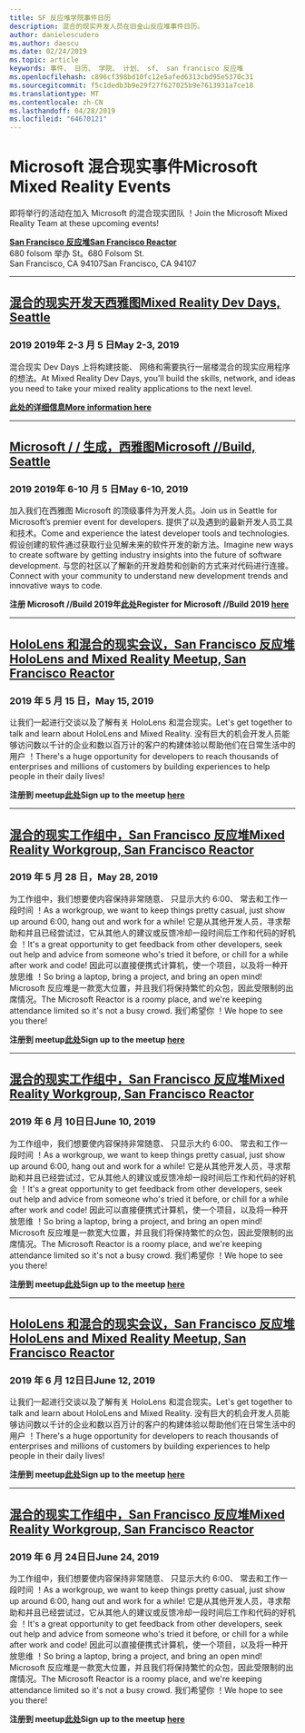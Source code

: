 ```yaml
---
title: SF 反应堆学院事件日历
description: 混合的现实开发人员在旧金山反应堆事件日历。
author: danielescudero
ms.author: daescu
ms.date: 02/24/2019
ms.topic: article
keywords: 事件、 日历、 学院、 计划、 sf、 san francisco 反应堆
ms.openlocfilehash: c896cf398bd10fc12e5afed6313cbd95e5370c31
ms.sourcegitcommit: f5c1dedb3b9e29f27f627025b9e7613931a7ce18
ms.translationtype: MT
ms.contentlocale: zh-CN
ms.lasthandoff: 04/28/2019
ms.locfileid: "64670121"
---
```

# <a name="microsoft-mixed-reality-events"></a><span data-ttu-id="905ba-104">Microsoft 混合现实事件</span><span class="sxs-lookup"><span data-stu-id="905ba-104">Microsoft Mixed Reality Events</span></span>

<span data-ttu-id="905ba-105">即将举行的活动在加入 Microsoft 的混合现实团队 ！</span><span class="sxs-lookup"><span data-stu-id="905ba-105">Join the Microsoft Mixed Reality Team at these upcoming events!</span></span>

<span data-ttu-id="905ba-106">**[San Francisco 反应堆](https://developer.microsoft.com/reactor/#ReactorSF)**</span><span class="sxs-lookup"><span data-stu-id="905ba-106">**[San Francisco Reactor](https://developer.microsoft.com/reactor/#ReactorSF)**</span></span><br>
<span data-ttu-id="905ba-107">680 folsom 举办 St。</span><span class="sxs-lookup"><span data-stu-id="905ba-107">680 Folsom St.</span></span><br>
<span data-ttu-id="905ba-108">San Francisco, CA 94107</span><span class="sxs-lookup"><span data-stu-id="905ba-108">San Francisco, CA 94107</span></span>



---
## <a name="mixed-reality-dev-days-seattlehttpsdocsmicrosoftcomen-uswindowsmixed-realitymr-dev-days"></a><span data-ttu-id="905ba-109">**[混合的现实开发天西雅图](https://docs.microsoft.com/en-us/windows/mixed-reality/mr-dev-days)**</span><span class="sxs-lookup"><span data-stu-id="905ba-109">**[Mixed Reality Dev Days, Seattle](https://docs.microsoft.com/en-us/windows/mixed-reality/mr-dev-days)**</span></span>
### <a name="may-2-3-2019"></a><span data-ttu-id="905ba-110">2019 2019年 2-3 月 5 日</span><span class="sxs-lookup"><span data-stu-id="905ba-110">May 2-3, 2019</span></span>
<span data-ttu-id="905ba-111">混合现实 Dev Days 上将构建技能、 网络和需要执行一层楼混合的现实应用程序的想法。</span><span class="sxs-lookup"><span data-stu-id="905ba-111">At Mixed Reality Dev Days, you’ll build the skills, network, and ideas you need to take your mixed reality applications to the next level.</span></span>

<span data-ttu-id="905ba-112">**[此处的详细信息](https://docs.microsoft.com/en-us/windows/mixed-reality/mr-dev-days)**</span><span class="sxs-lookup"><span data-stu-id="905ba-112">**[More information here](https://docs.microsoft.com/en-us/windows/mixed-reality/mr-dev-days)**</span></span>



---
## <a name="microsoft-build-seattlehttpsemea01safelinksprotectionoutlookcomurlhttps3a2f2fwwwmicrosoftcom2fen-us2fbuilddata027c017cdaescu40microsoftcom7ca8ddee063b7949a9992308d6903e62b07c72f988bf86f141af91ab2d7cd011db477c17c07c636854994961104348sdatahozczluhbppxuyjak5i802k6bej5flmn0gek7c12bihw3dreserved0"></a><span data-ttu-id="905ba-113">**[Microsoft / / 生成，西雅图](https://emea01.safelinks.protection.outlook.com/?url=https%3A%2F%2Fwww.microsoft.com%2Fen-us%2Fbuild&data=02%7C01%7Cdaescu%40microsoft.com%7Ca8ddee063b7949a9992308d6903e62b0%7C72f988bf86f141af91ab2d7cd011db47%7C1%7C0%7C636854994961104348&sdata=hozCZlUHbpPxuYJaK5i802K6beJ5flmN0gEK7C1%2BIHw%3D&reserved=0)**</span><span class="sxs-lookup"><span data-stu-id="905ba-113">**[Microsoft //Build, Seattle](https://emea01.safelinks.protection.outlook.com/?url=https%3A%2F%2Fwww.microsoft.com%2Fen-us%2Fbuild&data=02%7C01%7Cdaescu%40microsoft.com%7Ca8ddee063b7949a9992308d6903e62b0%7C72f988bf86f141af91ab2d7cd011db47%7C1%7C0%7C636854994961104348&sdata=hozCZlUHbpPxuYJaK5i802K6beJ5flmN0gEK7C1%2BIHw%3D&reserved=0)**</span></span>
### <a name="may-6-10-2019"></a><span data-ttu-id="905ba-114">2019 2019年 6-10 月 5 日</span><span class="sxs-lookup"><span data-stu-id="905ba-114">May 6-10, 2019</span></span>
<span data-ttu-id="905ba-115">加入我们在西雅图 Microsoft 的顶级事件为开发人员。</span><span class="sxs-lookup"><span data-stu-id="905ba-115">Join us in Seattle for Microsoft’s premier event for developers.</span></span> <span data-ttu-id="905ba-116">提供了以及遇到的最新开发人员工具和技术。</span><span class="sxs-lookup"><span data-stu-id="905ba-116">Come and experience the latest developer tools and technologies.</span></span> <span data-ttu-id="905ba-117">假设创建的软件通过获取行业见解未来的软件开发的新方法。</span><span class="sxs-lookup"><span data-stu-id="905ba-117">Imagine new ways to create software by getting industry insights into the future of software development.</span></span> <span data-ttu-id="905ba-118">与您的社区以了解新的开发趋势和创新的方式来对代码进行连接。</span><span class="sxs-lookup"><span data-stu-id="905ba-118">Connect with your community to understand new development trends and innovative ways to code.</span></span>

<span data-ttu-id="905ba-119">**注册 Microsoft //Build 2019年[此处](https://emea01.safelinks.protection.outlook.com/?url=https%3A%2F%2Fwww.microsoft.com%2Fen-us%2Fbuild&data=02%7C01%7Cdaescu%40microsoft.com%7Ca8ddee063b7949a9992308d6903e62b0%7C72f988bf86f141af91ab2d7cd011db47%7C1%7C0%7C636854994961104348&sdata=hozCZlUHbpPxuYJaK5i802K6beJ5flmN0gEK7C1%2BIHw%3D&reserved=0)**</span><span class="sxs-lookup"><span data-stu-id="905ba-119">**Register for Microsoft //Build 2019 [here](https://emea01.safelinks.protection.outlook.com/?url=https%3A%2F%2Fwww.microsoft.com%2Fen-us%2Fbuild&data=02%7C01%7Cdaescu%40microsoft.com%7Ca8ddee063b7949a9992308d6903e62b0%7C72f988bf86f141af91ab2d7cd011db47%7C1%7C0%7C636854994961104348&sdata=hozCZlUHbpPxuYJaK5i802K6beJ5flmN0gEK7C1%2BIHw%3D&reserved=0)**</span></span>


---
## <a name="hololens-and-mixed-reality-meetup-san-francisco-reactorhttpsemea01safelinksprotectionoutlookcomurlhttps3a2f2fwwwmeetupcom2fhololens-mr2fdata027c017cdaescu40microsoftcom7ca8ddee063b7949a9992308d6903e62b07c72f988bf86f141af91ab2d7cd011db477c17c07c636854994961074327sdata082fhayyghofjc63hqaeb0bju4wv8jph2bscd2fgihkmog3dreserved0"></a><span data-ttu-id="905ba-120">**[HoloLens 和混合的现实会议，San Francisco 反应堆](https://emea01.safelinks.protection.outlook.com/?url=https%3A%2F%2Fwww.meetup.com%2Fhololens-mr%2F&data=02%7C01%7Cdaescu%40microsoft.com%7Ca8ddee063b7949a9992308d6903e62b0%7C72f988bf86f141af91ab2d7cd011db47%7C1%7C0%7C636854994961074327&sdata=08%2FHAyYghOFJC63HQAeb0bJU4Wv8JPH%2BSCD%2FgIhkMog%3D&reserved=0)**</span><span class="sxs-lookup"><span data-stu-id="905ba-120">**[HoloLens and Mixed Reality Meetup, San Francisco Reactor](https://emea01.safelinks.protection.outlook.com/?url=https%3A%2F%2Fwww.meetup.com%2Fhololens-mr%2F&data=02%7C01%7Cdaescu%40microsoft.com%7Ca8ddee063b7949a9992308d6903e62b0%7C72f988bf86f141af91ab2d7cd011db47%7C1%7C0%7C636854994961074327&sdata=08%2FHAyYghOFJC63HQAeb0bJU4Wv8JPH%2BSCD%2FgIhkMog%3D&reserved=0)**</span></span>
### <a name="may-15-2019"></a><span data-ttu-id="905ba-121">2019 年 5 月 15 日，</span><span class="sxs-lookup"><span data-stu-id="905ba-121">May 15, 2019</span></span>
<span data-ttu-id="905ba-122">让我们一起进行交谈以及了解有关 HoloLens 和混合现实。</span><span class="sxs-lookup"><span data-stu-id="905ba-122">Let's get together to talk and learn about HoloLens and Mixed Reality.</span></span> <span data-ttu-id="905ba-123">没有巨大的机会开发人员能够访问数以千计的企业和数以百万计的客户的构建体验以帮助他们在日常生活中的用户 ！</span><span class="sxs-lookup"><span data-stu-id="905ba-123">There's a huge opportunity for developers to reach thousands of enterprises and millions of customers by building experiences to help people in their daily lives!</span></span>

<span data-ttu-id="905ba-124">**注册到 meetup[此处](https://emea01.safelinks.protection.outlook.com/?url=https%3A%2F%2Fwww.meetup.com%2Fhololens-mr%2F&data=02%7C01%7Cdaescu%40microsoft.com%7Ca8ddee063b7949a9992308d6903e62b0%7C72f988bf86f141af91ab2d7cd011db47%7C1%7C0%7C636854994961074327&sdata=08%2FHAyYghOFJC63HQAeb0bJU4Wv8JPH%2BSCD%2FgIhkMog%3D&reserved=0)**</span><span class="sxs-lookup"><span data-stu-id="905ba-124">**Sign up to the meetup [here](https://emea01.safelinks.protection.outlook.com/?url=https%3A%2F%2Fwww.meetup.com%2Fhololens-mr%2F&data=02%7C01%7Cdaescu%40microsoft.com%7Ca8ddee063b7949a9992308d6903e62b0%7C72f988bf86f141af91ab2d7cd011db47%7C1%7C0%7C636854994961074327&sdata=08%2FHAyYghOFJC63HQAeb0bJU4Wv8JPH%2BSCD%2FgIhkMog%3D&reserved=0)**</span></span>


---
## <a name="mixed-reality-workgroup-san-francisco-reactorhttpsemea01safelinksprotectionoutlookcomurlhttps3a2f2fwwwmeetupcom2fhololens-mr2fdata027c017cdaescu40microsoftcom7ca8ddee063b7949a9992308d6903e62b07c72f988bf86f141af91ab2d7cd011db477c17c07c636854994961124360sdataymnaaiwvxij700mo9gj2boz4w82bgkdjdhijhytfczcfu3dreserved0"></a><span data-ttu-id="905ba-125">**[混合的现实工作组中，San Francisco 反应堆](https://emea01.safelinks.protection.outlook.com/?url=https%3A%2F%2Fwww.meetup.com%2Fhololens-mr%2F&data=02%7C01%7Cdaescu%40microsoft.com%7Ca8ddee063b7949a9992308d6903e62b0%7C72f988bf86f141af91ab2d7cd011db47%7C1%7C0%7C636854994961124360&sdata=YmnAAiWVxIJ700mO9gj%2BOz4W8%2BgKDjDhiJhYtfCzCFU%3D&reserved=0)**</span><span class="sxs-lookup"><span data-stu-id="905ba-125">**[Mixed Reality Workgroup, San Francisco Reactor](https://emea01.safelinks.protection.outlook.com/?url=https%3A%2F%2Fwww.meetup.com%2Fhololens-mr%2F&data=02%7C01%7Cdaescu%40microsoft.com%7Ca8ddee063b7949a9992308d6903e62b0%7C72f988bf86f141af91ab2d7cd011db47%7C1%7C0%7C636854994961124360&sdata=YmnAAiWVxIJ700mO9gj%2BOz4W8%2BgKDjDhiJhYtfCzCFU%3D&reserved=0)**</span></span>
### <a name="may-28-2019"></a><span data-ttu-id="905ba-126">2019 年 5 月 28 日，</span><span class="sxs-lookup"><span data-stu-id="905ba-126">May 28, 2019</span></span>
<span data-ttu-id="905ba-127">为工作组中，我们想要使内容保持非常随意、 只显示大约 6:00、 常去和工作一段时间 ！</span><span class="sxs-lookup"><span data-stu-id="905ba-127">As a workgroup, we want to keep things pretty casual, just show up around 6:00, hang out and work for a while!</span></span> <span data-ttu-id="905ba-128">它是从其他开发人员，寻求帮助和并且已经尝试过，它从其他人的建议或反馈冷却一段时间后工作和代码的好机会 ！</span><span class="sxs-lookup"><span data-stu-id="905ba-128">It's a great opportunity to get feedback from other developers, seek out help and advice from someone who's tried it before, or chill for a while after work and code!</span></span> <span data-ttu-id="905ba-129">因此可以直接便携式计算机，使一个项目，以及将一种开放思维 ！</span><span class="sxs-lookup"><span data-stu-id="905ba-129">So bring a laptop, bring a project, and bring an open mind!</span></span> <span data-ttu-id="905ba-130">Microsoft 反应堆是一款宽大位置，并且我们将保持繁忙的众包，因此受限制的出席情况。</span><span class="sxs-lookup"><span data-stu-id="905ba-130">The Microsoft Reactor is a roomy place, and we're keeping attendance limited so it's not a busy crowd.</span></span> <span data-ttu-id="905ba-131">我们希望你 ！</span><span class="sxs-lookup"><span data-stu-id="905ba-131">We hope to see you there!</span></span>

<span data-ttu-id="905ba-132">**注册到 meetup[此处](https://emea01.safelinks.protection.outlook.com/?url=https%3A%2F%2Fwww.meetup.com%2Fhololens-mr%2F&data=02%7C01%7Cdaescu%40microsoft.com%7Ca8ddee063b7949a9992308d6903e62b0%7C72f988bf86f141af91ab2d7cd011db47%7C1%7C0%7C636854994961124360&sdata=YmnAAiWVxIJ700mO9gj%2BOz4W8%2BgKDjDhiJhYtfCzCFU%3D&reserved=0)**</span><span class="sxs-lookup"><span data-stu-id="905ba-132">**Sign up to the meetup [here](https://emea01.safelinks.protection.outlook.com/?url=https%3A%2F%2Fwww.meetup.com%2Fhololens-mr%2F&data=02%7C01%7Cdaescu%40microsoft.com%7Ca8ddee063b7949a9992308d6903e62b0%7C72f988bf86f141af91ab2d7cd011db47%7C1%7C0%7C636854994961124360&sdata=YmnAAiWVxIJ700mO9gj%2BOz4W8%2BgKDjDhiJhYtfCzCFU%3D&reserved=0)**</span></span>


---
## <a name="mixed-reality-workgroup-san-francisco-reactorhttpsemea01safelinksprotectionoutlookcomurlhttps3a2f2fwwwmeetupcom2fhololens-mr2fdata027c017cdaescu40microsoftcom7ca8ddee063b7949a9992308d6903e62b07c72f988bf86f141af91ab2d7cd011db477c17c07c636854994961124360sdataymnaaiwvxij700mo9gj2boz4w82bgkdjdhijhytfczcfu3dreserved0"></a><span data-ttu-id="905ba-133">**[混合的现实工作组中，San Francisco 反应堆](https://emea01.safelinks.protection.outlook.com/?url=https%3A%2F%2Fwww.meetup.com%2Fhololens-mr%2F&data=02%7C01%7Cdaescu%40microsoft.com%7Ca8ddee063b7949a9992308d6903e62b0%7C72f988bf86f141af91ab2d7cd011db47%7C1%7C0%7C636854994961124360&sdata=YmnAAiWVxIJ700mO9gj%2BOz4W8%2BgKDjDhiJhYtfCzCFU%3D&reserved=0)**</span><span class="sxs-lookup"><span data-stu-id="905ba-133">**[Mixed Reality Workgroup, San Francisco Reactor](https://emea01.safelinks.protection.outlook.com/?url=https%3A%2F%2Fwww.meetup.com%2Fhololens-mr%2F&data=02%7C01%7Cdaescu%40microsoft.com%7Ca8ddee063b7949a9992308d6903e62b0%7C72f988bf86f141af91ab2d7cd011db47%7C1%7C0%7C636854994961124360&sdata=YmnAAiWVxIJ700mO9gj%2BOz4W8%2BgKDjDhiJhYtfCzCFU%3D&reserved=0)**</span></span> 
### <a name="june-10-2019"></a><span data-ttu-id="905ba-134">2019 年 6 月 10日日</span><span class="sxs-lookup"><span data-stu-id="905ba-134">June 10, 2019</span></span>
<span data-ttu-id="905ba-135">为工作组中，我们想要使内容保持非常随意、 只显示大约 6:00、 常去和工作一段时间 ！</span><span class="sxs-lookup"><span data-stu-id="905ba-135">As a workgroup, we want to keep things pretty casual, just show up around 6:00, hang out and work for a while!</span></span> <span data-ttu-id="905ba-136">它是从其他开发人员，寻求帮助和并且已经尝试过，它从其他人的建议或反馈冷却一段时间后工作和代码的好机会 ！</span><span class="sxs-lookup"><span data-stu-id="905ba-136">It's a great opportunity to get feedback from other developers, seek out help and advice from someone who's tried it before, or chill for a while after work and code!</span></span> <span data-ttu-id="905ba-137">因此可以直接便携式计算机，使一个项目，以及将一种开放思维 ！</span><span class="sxs-lookup"><span data-stu-id="905ba-137">So bring a laptop, bring a project, and bring an open mind!</span></span> <span data-ttu-id="905ba-138">Microsoft 反应堆是一款宽大位置，并且我们将保持繁忙的众包，因此受限制的出席情况。</span><span class="sxs-lookup"><span data-stu-id="905ba-138">The Microsoft Reactor is a roomy place, and we're keeping attendance limited so it's not a busy crowd.</span></span> <span data-ttu-id="905ba-139">我们希望你 ！</span><span class="sxs-lookup"><span data-stu-id="905ba-139">We hope to see you there!</span></span>

<span data-ttu-id="905ba-140">**注册到 meetup[此处](https://emea01.safelinks.protection.outlook.com/?url=https%3A%2F%2Fwww.meetup.com%2Fhololens-mr%2F&data=02%7C01%7Cdaescu%40microsoft.com%7Ca8ddee063b7949a9992308d6903e62b0%7C72f988bf86f141af91ab2d7cd011db47%7C1%7C0%7C636854994961124360&sdata=YmnAAiWVxIJ700mO9gj%2BOz4W8%2BgKDjDhiJhYtfCzCFU%3D&reserved=0)**</span><span class="sxs-lookup"><span data-stu-id="905ba-140">**Sign up to the meetup [here](https://emea01.safelinks.protection.outlook.com/?url=https%3A%2F%2Fwww.meetup.com%2Fhololens-mr%2F&data=02%7C01%7Cdaescu%40microsoft.com%7Ca8ddee063b7949a9992308d6903e62b0%7C72f988bf86f141af91ab2d7cd011db47%7C1%7C0%7C636854994961124360&sdata=YmnAAiWVxIJ700mO9gj%2BOz4W8%2BgKDjDhiJhYtfCzCFU%3D&reserved=0)**</span></span>


---
## <a name="hololens-and-mixed-reality-meetup-san-francisco-reactorhttpsemea01safelinksprotectionoutlookcomurlhttps3a2f2fwwwmeetupcom2fhololens-mr2fdata027c017cdaescu40microsoftcom7ca8ddee063b7949a9992308d6903e62b07c72f988bf86f141af91ab2d7cd011db477c17c07c636854994961074327sdata082fhayyghofjc63hqaeb0bju4wv8jph2bscd2fgihkmog3dreserved0"></a><span data-ttu-id="905ba-141">**[HoloLens 和混合的现实会议，San Francisco 反应堆](https://emea01.safelinks.protection.outlook.com/?url=https%3A%2F%2Fwww.meetup.com%2Fhololens-mr%2F&data=02%7C01%7Cdaescu%40microsoft.com%7Ca8ddee063b7949a9992308d6903e62b0%7C72f988bf86f141af91ab2d7cd011db47%7C1%7C0%7C636854994961074327&sdata=08%2FHAyYghOFJC63HQAeb0bJU4Wv8JPH%2BSCD%2FgIhkMog%3D&reserved=0)**</span><span class="sxs-lookup"><span data-stu-id="905ba-141">**[HoloLens and Mixed Reality Meetup, San Francisco Reactor](https://emea01.safelinks.protection.outlook.com/?url=https%3A%2F%2Fwww.meetup.com%2Fhololens-mr%2F&data=02%7C01%7Cdaescu%40microsoft.com%7Ca8ddee063b7949a9992308d6903e62b0%7C72f988bf86f141af91ab2d7cd011db47%7C1%7C0%7C636854994961074327&sdata=08%2FHAyYghOFJC63HQAeb0bJU4Wv8JPH%2BSCD%2FgIhkMog%3D&reserved=0)**</span></span>
### <a name="june-12-2019"></a><span data-ttu-id="905ba-142">2019 年 6 月 12日日</span><span class="sxs-lookup"><span data-stu-id="905ba-142">June 12, 2019</span></span>
<span data-ttu-id="905ba-143">让我们一起进行交谈以及了解有关 HoloLens 和混合现实。</span><span class="sxs-lookup"><span data-stu-id="905ba-143">Let's get together to talk and learn about HoloLens and Mixed Reality.</span></span> <span data-ttu-id="905ba-144">没有巨大的机会开发人员能够访问数以千计的企业和数以百万计的客户的构建体验以帮助他们在日常生活中的用户 ！</span><span class="sxs-lookup"><span data-stu-id="905ba-144">There's a huge opportunity for developers to reach thousands of enterprises and millions of customers by building experiences to help people in their daily lives!</span></span>

<span data-ttu-id="905ba-145">**注册到 meetup[此处](https://emea01.safelinks.protection.outlook.com/?url=https%3A%2F%2Fwww.meetup.com%2Fhololens-mr%2F&data=02%7C01%7Cdaescu%40microsoft.com%7Ca8ddee063b7949a9992308d6903e62b0%7C72f988bf86f141af91ab2d7cd011db47%7C1%7C0%7C636854994961074327&sdata=08%2FHAyYghOFJC63HQAeb0bJU4Wv8JPH%2BSCD%2FgIhkMog%3D&reserved=0)**</span><span class="sxs-lookup"><span data-stu-id="905ba-145">**Sign up to the meetup [here](https://emea01.safelinks.protection.outlook.com/?url=https%3A%2F%2Fwww.meetup.com%2Fhololens-mr%2F&data=02%7C01%7Cdaescu%40microsoft.com%7Ca8ddee063b7949a9992308d6903e62b0%7C72f988bf86f141af91ab2d7cd011db47%7C1%7C0%7C636854994961074327&sdata=08%2FHAyYghOFJC63HQAeb0bJU4Wv8JPH%2BSCD%2FgIhkMog%3D&reserved=0)**</span></span>


---
## <a name="mixed-reality-workgroup-san-francisco-reactorhttpsemea01safelinksprotectionoutlookcomurlhttps3a2f2fwwwmeetupcom2fhololens-mr2fdata027c017cdaescu40microsoftcom7ca8ddee063b7949a9992308d6903e62b07c72f988bf86f141af91ab2d7cd011db477c17c07c636854994961124360sdataymnaaiwvxij700mo9gj2boz4w82bgkdjdhijhytfczcfu3dreserved0"></a><span data-ttu-id="905ba-146">**[混合的现实工作组中，San Francisco 反应堆](https://emea01.safelinks.protection.outlook.com/?url=https%3A%2F%2Fwww.meetup.com%2Fhololens-mr%2F&data=02%7C01%7Cdaescu%40microsoft.com%7Ca8ddee063b7949a9992308d6903e62b0%7C72f988bf86f141af91ab2d7cd011db47%7C1%7C0%7C636854994961124360&sdata=YmnAAiWVxIJ700mO9gj%2BOz4W8%2BgKDjDhiJhYtfCzCFU%3D&reserved=0)**</span><span class="sxs-lookup"><span data-stu-id="905ba-146">**[Mixed Reality Workgroup, San Francisco Reactor](https://emea01.safelinks.protection.outlook.com/?url=https%3A%2F%2Fwww.meetup.com%2Fhololens-mr%2F&data=02%7C01%7Cdaescu%40microsoft.com%7Ca8ddee063b7949a9992308d6903e62b0%7C72f988bf86f141af91ab2d7cd011db47%7C1%7C0%7C636854994961124360&sdata=YmnAAiWVxIJ700mO9gj%2BOz4W8%2BgKDjDhiJhYtfCzCFU%3D&reserved=0)**</span></span>
### <a name="june-24-2019"></a><span data-ttu-id="905ba-147">2019 年 6 月 24日日</span><span class="sxs-lookup"><span data-stu-id="905ba-147">June 24, 2019</span></span>
<span data-ttu-id="905ba-148">为工作组中，我们想要使内容保持非常随意、 只显示大约 6:00、 常去和工作一段时间 ！</span><span class="sxs-lookup"><span data-stu-id="905ba-148">As a workgroup, we want to keep things pretty casual, just show up around 6:00, hang out and work for a while!</span></span> <span data-ttu-id="905ba-149">它是从其他开发人员，寻求帮助和并且已经尝试过，它从其他人的建议或反馈冷却一段时间后工作和代码的好机会 ！</span><span class="sxs-lookup"><span data-stu-id="905ba-149">It's a great opportunity to get feedback from other developers, seek out help and advice from someone who's tried it before, or chill for a while after work and code!</span></span> <span data-ttu-id="905ba-150">因此可以直接便携式计算机，使一个项目，以及将一种开放思维 ！</span><span class="sxs-lookup"><span data-stu-id="905ba-150">So bring a laptop, bring a project, and bring an open mind!</span></span> <span data-ttu-id="905ba-151">Microsoft 反应堆是一款宽大位置，并且我们将保持繁忙的众包，因此受限制的出席情况。</span><span class="sxs-lookup"><span data-stu-id="905ba-151">The Microsoft Reactor is a roomy place, and we're keeping attendance limited so it's not a busy crowd.</span></span> <span data-ttu-id="905ba-152">我们希望你 ！</span><span class="sxs-lookup"><span data-stu-id="905ba-152">We hope to see you there!</span></span>

<span data-ttu-id="905ba-153">**注册到 meetup[此处](https://emea01.safelinks.protection.outlook.com/?url=https%3A%2F%2Fwww.meetup.com%2Fhololens-mr%2F&data=02%7C01%7Cdaescu%40microsoft.com%7Ca8ddee063b7949a9992308d6903e62b0%7C72f988bf86f141af91ab2d7cd011db47%7C1%7C0%7C636854994961124360&sdata=YmnAAiWVxIJ700mO9gj%2BOz4W8%2BgKDjDhiJhYtfCzCFU%3D&reserved=0)**</span><span class="sxs-lookup"><span data-stu-id="905ba-153">**Sign up to the meetup [here](https://emea01.safelinks.protection.outlook.com/?url=https%3A%2F%2Fwww.meetup.com%2Fhololens-mr%2F&data=02%7C01%7Cdaescu%40microsoft.com%7Ca8ddee063b7949a9992308d6903e62b0%7C72f988bf86f141af91ab2d7cd011db47%7C1%7C0%7C636854994961124360&sdata=YmnAAiWVxIJ700mO9gj%2BOz4W8%2BgKDjDhiJhYtfCzCFU%3D&reserved=0)**</span></span>
